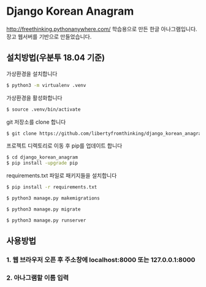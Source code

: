# Django Korean Anagram

http://freethinking.pythonanywhere.com/
학습용으로 만든 한글 아나그램입니다.
장고 웹서버를 기반으로 만들었습니다.

## 설치방법(우분투 18.04 기준)
가상환경을 설치합니다
```sh
$ python3 -m virtualenv .venv
```

가상환경을 활성화합니다
```sh
$ source .venv/bin/activate
```

git 저장소를 clone 합니다

```sh
$ git clone https://github.com/libertyfromthinking/django_korean_anagram.git
```

프로젝트 디렉토리로 이동 후 pip를 업데이트 합니다

```sh
$ cd django_korean_anagram
$ pip install -upgrade pip
```

requirements.txt 파일로 패키지들을 설치합니다

```sh
$ pip install -r requirements.txt
```

```sh
$ python3 manage.py makemigrations 
```

```sh
$ python3 manage.py migrate
```

```sh
$ python3 manage.py runserver
```

## 사용방법

### 1. 웹 브라우저 오픈 후 주소창에 localhost:8000 또는 127.0.0.1:8000
### 2. 아나그램할 이름 입력
